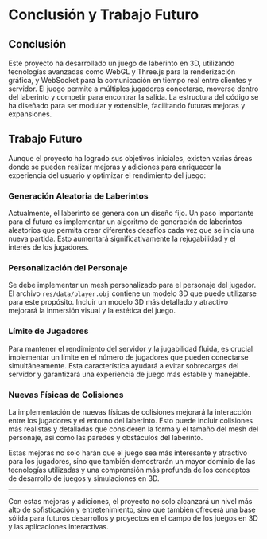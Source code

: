 # Conclusión y Trabajo Futuro

## Conclusión

Este proyecto ha desarrollado un juego de laberinto en 3D, utilizando tecnologías avanzadas como WebGL y Three.js para la renderización gráfica, y WebSocket para la comunicación en tiempo real entre clientes y servidor. El juego permite a múltiples jugadores conectarse, moverse dentro del laberinto y competir para encontrar la salida. La estructura del código se ha diseñado para ser modular y extensible, facilitando futuras mejoras y expansiones.

## Trabajo Futuro

Aunque el proyecto ha logrado sus objetivos iniciales, existen varias áreas donde se pueden realizar mejoras y adiciones para enriquecer la experiencia del usuario y optimizar el rendimiento del juego:

### Generación Aleatoria de Laberintos

Actualmente, el laberinto se genera con un diseño fijo. Un paso importante para el futuro es implementar un algoritmo de generación de laberintos aleatorios que permita crear diferentes desafíos cada vez que se inicia una nueva partida. Esto aumentará significativamente la rejugabilidad y el interés de los jugadores.

### Personalización del Personaje

Se debe implementar un mesh personalizado para el personaje del jugador. El archivo `res/data/player.obj` contiene un modelo 3D que puede utilizarse para este propósito. Incluir un modelo 3D más detallado y atractivo mejorará la inmersión visual y la estética del juego.

### Límite de Jugadores

Para mantener el rendimiento del servidor y la jugabilidad fluida, es crucial implementar un límite en el número de jugadores que pueden conectarse simultáneamente. Esta característica ayudará a evitar sobrecargas del servidor y garantizará una experiencia de juego más estable y manejable.

### Nuevas Físicas de Colisiones

La implementación de nuevas físicas de colisiones mejorará la interacción entre los jugadores y el entorno del laberinto. Esto puede incluir colisiones más realistas y detalladas que consideren la forma y el tamaño del mesh del personaje, así como las paredes y obstáculos del laberinto.

Estas mejoras no solo harán que el juego sea más interesante y atractivo para los jugadores, sino que también demostrarán un mayor dominio de las tecnologías utilizadas y una comprensión más profunda de los conceptos de desarrollo de juegos y simulaciones en 3D.

---

Con estas mejoras y adiciones, el proyecto no solo alcanzará un nivel más alto de sofisticación y entretenimiento, sino que también ofrecerá una base sólida para futuros desarrollos y proyectos en el campo de los juegos en 3D y las aplicaciones interactivas.
